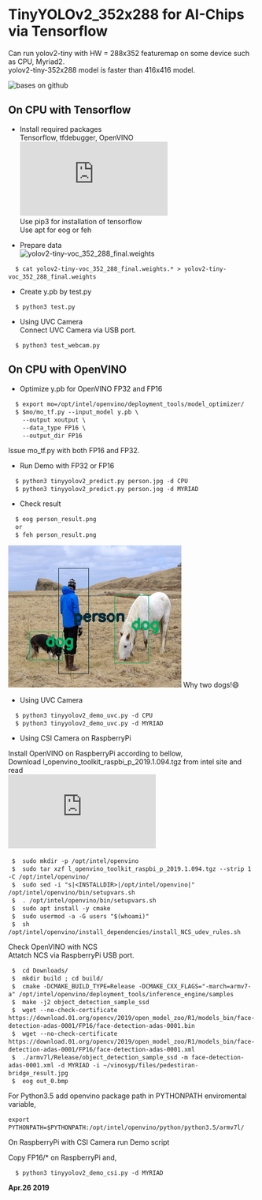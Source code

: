 # TinyYOLOv2_352x288 for AI-Chips via Tensorflow

Can run yolov2-tiny with HW = 288x352 featuremap on some device such 
 as CPU, Myriad2.  
yolov2-tiny-352x288 model is faster than 416x416 model.  

![bases on github](https://github.com/simo23/tinyYOLOv2)  

## On CPU with Tensorflow  

- Install required packages  
  Tensorflow, tfdebugger, OpenVINO  
  ![Installation of OpenVINO for iCPU](https://github.com/k5iogura/vinosyp/blob/master/README.md)  
  Use pip3 for installation of tensorflow  
  Use apt for eog or feh  
  
- Prepare data  
  ![yolov2-tiny-voc_352_288_final.weights](https://github.com/k5iogura/darknet_a10/tree/master/model)  
  
```
  $ cat yolov2-tiny-voc_352_288_final.weights.* > yolov2-tiny-voc_352_288_final.weights
```

- Create y.pb by test.py  

```
  $ python3 test.py
```

- Using UVC Camera  
Connect UVC Camera via USB port.  
```
  $ python3 test_webcam.py
```

## On CPU with OpenVINO  

- Optimize y.pb for OpenVINO FP32 and FP16  

```
  $ export mo=/opt/intel/openvino/deployment_tools/model_optimizer/
  $ $mo/mo_tf.py --input_model y.pb \
    --output xoutput \
    --data_type FP16 \
    --output_dir FP16
```
  Issue mo_tf.py with both FP16 and FP32.  
  
- Run Demo with FP32 or FP16  

```
  $ python3 tinyyolov2_predict.py person.jpg -d CPU
  $ python3 tinyyolov2_predict.py person.jog -d MYRIAD
```

- Check result  

```
  $ eog person_result.png
  or
  $ feh person_result.png
```

![](person_result.png)
Why two dogs!:smile:  

- Using UVC Camera  

```
  $ python3 tinyyolov2_demo_uvc.py -d CPU
  $ python3 tinyyolov2_demo_uvc.py -d MYRIAD
```

- Using CSI Camera on RaspberryPi  

Install OpenVINO on RaspberryPi according to bellow,  
Download l_openvino_toolkit_raspbi_p_2019.1.094.tgz from intel site and read  
![Installation of OpenVINO(2019R1) for RaspberryPi](https://docs.openvinotoolkit.org/latest/_docs_install_guides_installing_openvino_raspbian.html)  

```
 $  sudo mkdir -p /opt/intel/openvino
 $  sudo tar xzf l_openvino_toolkit_raspbi_p_2019.1.094.tgz --strip 1 -C /opt/intel/openvino/
 $  sudo sed -i "s|<INSTALLDIR>|/opt/intel/openvino|" /opt/intel/openvino/bin/setupvars.sh
 $  . /opt/intel/openvino/bin/setupvars.sh
 $  sudo apt install -y cmake
 $  sudo usermod -a -G users "$(whoami)"
 $  sh /opt/intel/openvino/install_dependencies/install_NCS_udev_rules.sh
```
Check OpenVINO with NCS  
Attatch NCS via RaspberryPi USB port.  

```
 $  cd Downloads/
 $  mkdir build ; cd build/
 $  cmake -DCMAKE_BUILD_TYPE=Release -DCMAKE_CXX_FLAGS="-march=armv7-a" /opt/intel/openvino/deployment_tools/inference_engine/samples
 $  make -j2 object_detection_sample_ssd
 $  wget --no-check-certificate https://download.01.org/opencv/2019/open_model_zoo/R1/models_bin/face-detection-adas-0001/FP16/face-detection-adas-0001.bin
 $  wget --no-check-certificate https://download.01.org/opencv/2019/open_model_zoo/R1/models_bin/face-detection-adas-0001/FP16/face-detection-adas-0001.xml
 $  ./armv7l/Release/object_detection_sample_ssd -m face-detection-adas-0001.xml -d MYRIAD -i ~/vinosyp/files/pedestiran-bridge_result.jpg 
 $  eog out_0.bmp 
```

For Python3.5 add openvino package path in PYTHONPATH enviromental variable,  
```
export PYTHONPATH=$PYTHONPATH:/opt/intel/openvino/python/python3.5/armv7l/
```

On RaspberryPi with CSI Camera run Demo script

Copy FP16/* on RaspberryPi and,  

```
  $ python3 tinyyolov2_demo_csi.py -d MYRIAD
```

**Apr.26 2019**
